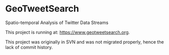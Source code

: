 # GeoTweetSearch
Spatio-temporal Analysis of Twitter Data Streams

This project is running at: https://www.geotweetsearch.org.

This project was originally in SVN and was not migrated properly, hence the lack of commit history.
